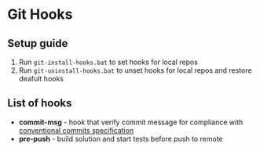 # Git Hooks

## Setup guide

1. Run `git-install-hooks.bat` to set hooks for local repos
2. Run `git-uninstall-hooks.bat` to unset hooks for local repos and restore deafult hooks

## List of hooks

* **commit-msg** - hook that verify commit message for compliance with [conventional commits specification](https://www.conventionalcommits.org/en/v1.0.0/)
* **pre-push** - build solution and start tests before push to remote
